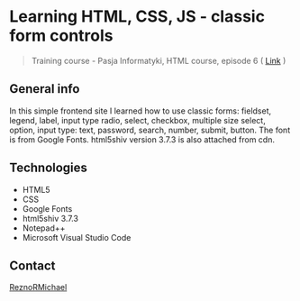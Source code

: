 # Learning HTML, CSS, JS - classic form controls
> Training course - Pasja Informatyki, HTML course, episode 6 ( [Link](https://www.youtube.com/watch?v=1T7L02IJ7o4) )

## General info
In this simple frontend site I learned how to use classic forms: fieldset, legend, label, input type radio, select, checkbox, multiple size select, option, input type: text, password, search, number, submit, button. The font is from Google Fonts. html5shiv version 3.7.3 is also attached from cdn.

## Technologies
* HTML5
* CSS
* Google Fonts
* html5shiv 3.7.3
* Notepad++
* Microsoft Visual Studio Code

## Contact
[ReznoRMichael](https://github.com/ReznoRMichael)